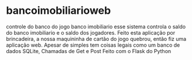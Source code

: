 # bancoimobiliarioweb
controle do banco do jogo banco imobiliario 
esse sistema controla o saldo do banco imobiliario e o saldo dos jogadores.
Feito esta aplicação por brincadeira, a nossa maquininha de cartão do jogo quebrou, então fiz uma aplicação web.
Apesar de simples tem coisas legais como um banco de dados SQLite, Chamadas de Get e Post 
Feito com o Flask do Python 
